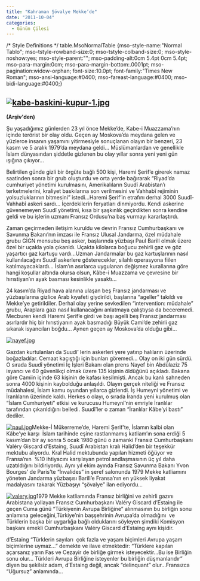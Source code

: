 ```yaml
---
title: "Kahraman Şövalye Mekke’de"
date: "2011-10-04"
categories: 
  - Günün Çilesi
---
```


/\* Style Definitions \*/ table.MsoNormalTable {mso-style-name:"Normal Tablo"; mso-tstyle-rowband-size:0; mso-tstyle-colband-size:0; mso-style-noshow:yes; mso-style-parent:""; mso-padding-alt:0cm 5.4pt 0cm 5.4pt; mso-para-margin:0cm; mso-para-margin-bottom:.0001pt; mso-pagination:widow-orphan; font-size:10.0pt; font-family:"Times New Roman"; mso-ansi-language:#0400; mso-fareast-language:#0400; mso-bidi-language:#0400;}

## [![kabe-baskini-kupur-1.jpg](/uploads/2011/10/kabe-baskini-kupur-1.jpg)](/uploads/2011/10/kabe-baskini-kupur-1.jpg "kabe-baskini-kupur-1.jpg")

**(Arşiv'den)**

Şu yaşadığımız günlerden 23 yıl önce Mekke’de, Kabe-i Muazzama’nın içinde terörist bir olay oldu. Geçen ay Moskova’da meydana gelen ve yüzlerce insanın yaşamını yitirmesiyle sonuçlanan olayın bir benzeri, 23 kasım ve 5 aralık 1979’da meydana geldi... Müslümanlardan ve genellikle İslam dünyasından şiddetle gizlenen bu olay yıllar sonra yeni yeni gün ışığına çıkıyor...

Belirtilen günde gizli bir örgüte bağlı 500 kişi, Haremi Şerif’e girerek namaz saatinden sonra bir grub oluşturdu ve orta yerde bağırarak “Riyad’da cumhuriyet yönetimi kurulmasını, Amerikalıların Suudî Arabistan’ı terketmelerini, kraliyet baskılarına son verilmesini ve Vahhabî rejiminin yolsuzluklarının bitmesini” istedi...Haremi Şerif’in etrafını derhal 3000 Suudî-Vahhabî askeri sardı... İçerdekilerin feryatları dinmiyordu. Kendi askerine güvenemeyen Suudî yönetimi, kısa bir şaşkınlık geçirdikten sonra kendine geldi ve bu işlerin uzmanı Fransız Ordusu’na baş vurmayı kararlaştırdı.

Zaman geçirmeden iletişim kuruldu ve devrin Fransız Cumhurbaşkanı ve Savunma Bakanı’nın imzası ile Fransız Ulusal Jandarma, özel müdahale grubu GİGN mensubu beş asker, başlarında yüzbaşı Paul Barill olmak üzere özel bir uçakla yola çıkarıldı. Uçakta kilolarca boğucu zehirli gaz ve göz yaşartıcı gaz kartuşu vardı...Uzman Jandarmalar bu gaz kartuşlarının nasıl kullanılacağını Suudî askerlere gösterecekler, silahlı operasyona fiilen katılmayacaklardı... İslam’ın asırlarca uygulanan değişmez kurallarına göre hangi koşullar altında olursa olsun, Kâbe-i Muazzama ve çevresine bir hırıstiyan’ın ayak basması kesinlikle yasaktı...

24 kasım’da Riyad hava alanına ulaşan beş Fransız jandarması ve yüzbaşılarına gizlice Arab kıyafeti giydirildi, başlarına “ageller” takıldı ve Mekke’ye getirildiler. Derhal olay yerine sevkedilen “intervention: müdahale” grubu, Araplara gazı nasıl kullanacağını anlatmaya çalıştıysa da beceremedi. Mecburen kendi Haremi Şerif’e girdi ve başı agelli beş Fransız jandarması asırlardır hiç bir hırıstiyanın ayak basmadığı Büyük Cami’de zehirli gaz sıkarak isyancıları boğdu... Aynen geçen ay Moskova’da olduğu gibi... 

[![nayef.jpg](/uploads/2011/10/nayef.jpg)](/uploads/2011/10/nayef.jpg "nayef.jpg")

Gazdan kurtulanları da Suudî’ lerin askerleri yere yatırıp halıların üzerinde boğazladılar. Cemaat kaçıştığı için bunları göremedi... Olay on iki gün sürdü. O sırada Suudî yönetimi İç İşleri Bakanı olan prens Nayef bin Abdülaziz 75 isyancı ve 60 güvenlikçi olmak üzere 135 kişinin öldüğünü açıkladı. Bakana göre Camiin içinde 63 kişinin de kafası kesilmişti. Ancak bu kanlı sahneden sonra 4000 kişinin kaybolduğu anlaşıldı. Olayın gerçek niteliği ve Fransız müdahalesi, İslam kamu oyundan yıllarca gizlendi. İş Humeyni yönetimi ve İranlıların üzerinde kaldı. Herkes o olayı, o sırada İranda yeni kurulmuş olan “İslam Cumhuriyeti” etkisi ve kurucusu Humeynî’nin emriyle İranlılar  tarafından çıkarıldığını belledi. Suudî’ler o zaman “İranlılar Kâbe’yi bastı” dediler.

[![paul.jpg](/uploads/2011/10/paul.jpg)](/uploads/2011/10/paul.jpg "paul.jpg")Mekke-İ Mükerreme’de, Haremi Şerif’te, İslamın kalbi olan Kâbe’ye karşı  İslam tarihinde eşine rastlanmamış katliam’ın sona erdiği 5 kasım’dan bir ay sonra 5 ocak 1980 günü o zamanki Fransız Cumhurbaşkanı Valéry Giscard d’Estaing, Suudî Arabistan kralı Halid’den bir teşekkür mektubu alıyordu. Kral Halid mektubunda yapılan hizmeti öğüyor ve Fransa’nın  %10 ihtiyacını karşılayan petrol andlaşmasının üç yıl daha uzatıldığını bildiriyordu. Aynı yıl ekim ayında Fransız Savunma Bakanı Yvon Bourges’ de Paris’te “İnvalides” in şeref salonunda 1979 Mekke katliamını yöneten Jandarma yüzbaşısı Barill’e Fransa’nın en yüksek liyakat madalyasını takarak Yüzbaşıyı “şövalye” ilan ediyordu...

[![valery.jpg](/uploads/2011/10/valery.jpg)](/uploads/2011/10/valery.jpg "valery.jpg")1979 Mekke katliamında Fransız birliğini ve zehirli gazını Arabistana yollayan Fransız Cumhurbaşkanı Valéry Giscard d’Estaing ile geçen Cuma günü “Türkiyenin Avrupa Birliğine” alınmasının bu birliğin sonu anlamına geleceğini,Türkiye’nin başşehrinin Avrupa’da olmadığını  ve Türklerin başka bir uygarlığa bağlı olduklarını söyleyen şimdiki Komisyon başkanı emekli Cumhurbaşkanı Valéry Giscard d’Estaing aynı kişidir.

d’Estaing “Türklerin sayıları  çok fazla ve yaşam biçimleri Avrupa yaşam biçimlerine uymaz...” demekte ve ilave etmektedir: “Türklere kapıları açarsanız yarın Fas ve Cezayir de birliğe girmek isteyecektir...Bu ise Birliğin sonu olur... Türkleri Avrupa Birliğine isteyenler bu birliğin düşmanlarıdır” diyen bu şekilsiz adam, d’Estaing değil, ancak “delinquant” olur...Fransızca “Uğursuz” anlamında...
